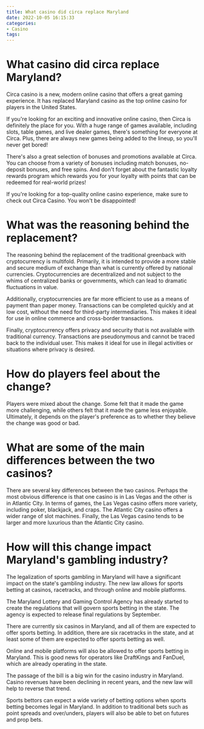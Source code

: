 ```yaml
---
title: What casino did circa replace Maryland
date: 2022-10-05 16:15:33
categories:
- Casino
tags:
---
```



#  What casino did circa replace Maryland?

Circa casino is a new, modern online casino that offers a great gaming experience. It has replaced Maryland casino as the top online casino for players in the United States.

If you're looking for an exciting and innovative online casino, then Circa is definitely the place for you. With a huge range of games available, including slots, table games, and live dealer games, there's something for everyone at Circa. Plus, there are always new games being added to the lineup, so you'll never get bored!

There's also a great selection of bonuses and promotions available at Circa. You can choose from a variety of bonuses including match bonuses, no-deposit bonuses, and free spins. And don't forget about the fantastic loyalty rewards program which rewards you for your loyalty with points that can be redeemed for real-world prizes!

If you're looking for a top-quality online casino experience, make sure to check out Circa Casino. You won't be disappointed!

#  What was the reasoning behind the replacement?

The reasoning behind the replacement of the traditional greenback with cryptocurrency is multifold. Primarily, it is intended to provide a more stable and secure medium of exchange than what is currently offered by national currencies. Cryptocurrencies are decentralized and not subject to the whims of centralized banks or governments, which can lead to dramatic fluctuations in value.

Additionally, cryptocurrencies are far more efficient to use as a means of payment than paper money. Transactions can be completed quickly and at low cost, without the need for third-party intermediaries. This makes it ideal for use in online commerce and cross-border transactions.

Finally, cryptocurrency offers privacy and security that is not available with traditional currency. Transactions are pseudonymous and cannot be traced back to the individual user. This makes it ideal for use in illegal activities or situations where privacy is desired.

#  How do players feel about the change?

Players were mixed about the change. Some felt that it made the game more challenging, while others felt that it made the game less enjoyable. Ultimately, it depends on the player's preference as to whether they believe the change was good or bad.

#  What are some of the main differences between the two casinos?

There are several key differences between the two casinos. Perhaps the most obvious difference is that one casino is in Las Vegas and the other is in Atlantic City. In terms of games, the Las Vegas casino offers more variety, including poker, blackjack, and craps. The Atlantic City casino offers a wider range of slot machines. Finally, the Las Vegas casino tends to be larger and more luxurious than the Atlantic City casino.

#  How will this change impact Maryland's gambling industry?

The legalization of sports gambling in Maryland will have a significant impact on the state's gambling industry. The new law allows for sports betting at casinos, racetracks, and through online and mobile platforms.

The Maryland Lottery and Gaming Control Agency has already started to create the regulations that will govern sports betting in the state. The agency is expected to release final regulations by September.

There are currently six casinos in Maryland, and all of them are expected to offer sports betting. In addition, there are six racetracks in the state, and at least some of them are expected to offer sports betting as well.

Online and mobile platforms will also be allowed to offer sports betting in Maryland. This is good news for operators like DraftKings and FanDuel, which are already operating in the state.

The passage of the bill is a big win for the casino industry in Maryland. Casino revenues have been declining in recent years, and the new law will help to reverse that trend.

Sports bettors can expect a wide variety of betting options when sports betting becomes legal in Maryland. In addition to traditional bets such as point spreads and over/unders, players will also be able to bet on futures and prop bets.